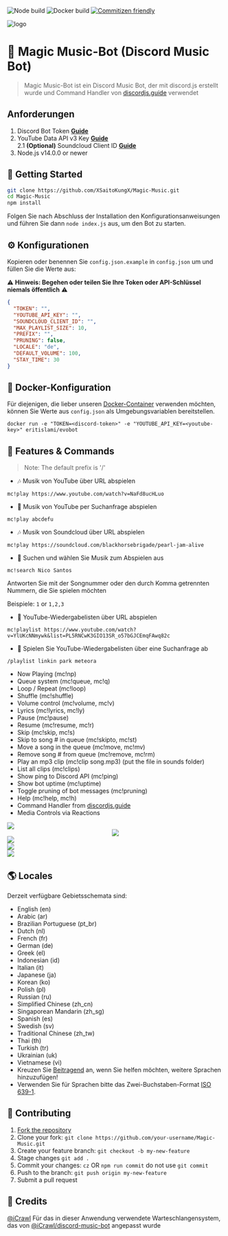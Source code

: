 ![Node build](https://github.com/eritislami/evobot/actions/workflows/node.yml/badge.svg)
![Docker build](https://github.com/eritislami/evobot/actions/workflows/docker.yml/badge.svg)
[![Commitizen friendly](https://img.shields.io/badge/commitizen-friendly-brightgreen.svg)](http://commitizen.github.io/cz-cli/)

![logo](https://cdn.dribbble.com/users/3859/screenshots/2103374/applemusicel.png)

# 🤖 Magic Music-Bot (Discord Music Bot)
> Magic Music-Bot ist ein Discord Music Bot, der mit discord.js erstellt wurde und Command Handler von [discordjs.guide](https://discordjs.guide) verwendet

## Anforderungen

1. Discord Bot Token **[Guide](https://discordjs.guide/preparations/setting-up-a-bot-application.html#creating-your-bot)**
2. YouTube Data API v3 Key **[Guide](https://developers.google.com/youtube/v3/getting-started)**  
2.1 **(Optional)** Soundcloud Client ID **[Guide](https://github.com/zackradisic/node-soundcloud-downloader#client-id)**
3. Node.js v14.0.0 or newer

## 🚀 Getting Started

```sh
git clone https://github.com/XSaitoKungX/Magic-Music.git
cd Magic-Music
npm install
```

Folgen Sie nach Abschluss der Installation den Konfigurationsanweisungen und führen Sie dann `node index.js` aus, um den Bot zu starten.

## ⚙️ Konfigurationen

Kopieren oder benennen Sie `config.json.example` in `config.json` um und füllen Sie die Werte aus:

⚠️ **Hinweis: Begehen oder teilen Sie Ihre Token oder API-Schlüssel niemals öffentlich** ⚠️

```json
{
  "TOKEN": "",
  "YOUTUBE_API_KEY": "",
  "SOUNDCLOUD_CLIENT_ID": "",
  "MAX_PLAYLIST_SIZE": 10,
  "PREFIX": "",
  "PRUNING": false,
  "LOCALE": "de",
  "DEFAULT_VOLUME": 100,
  "STAY_TIME": 30
}
```

## 🐬 Docker-Konfiguration

Für diejenigen, die lieber unseren [Docker-Container](https://hub.docker.com/repository/docker/eritislami/evobot) verwenden möchten, können Sie Werte aus `config.json` als Umgebungsvariablen bereitstellen.

```shell
docker run -e "TOKEN=<discord-token>" -e "YOUTUBE_API_KEY=<youtube-key>" eritislami/evobot
```

## 📝 Features & Commands

> Note: The default prefix is '/'

* 🎶 Musik von YouTube über URL abspielen

`mc!play https://www.youtube.com/watch?v=NaFd8ucHLuo`

* 🔎 Musik von YouTube per Suchanfrage abspielen

`mc!play abcdefu`

* 🎶 Musik von Soundcloud über URL abspielen

`mc!play https://soundcloud.com/blackhorsebrigade/pearl-jam-alive`

* 🔎 Suchen und wählen Sie Musik zum Abspielen aus

`mc!search Nico Santos`

Antworten Sie mit der Songnummer oder den durch Komma getrennten Nummern, die Sie spielen möchten

Beispiele: `1` or `1,2,3`

* 📃 YouTube-Wiedergabelisten über URL abspielen

`mc!playlist https://www.youtube.com/watch?v=YlUKcNNmywk&list=PL5RNCwK3GIO13SR_o57bGJCEmqFAwq82c`

* 🔎 Spielen Sie YouTube-Wiedergabelisten über eine Suchanfrage ab

`/playlist linkin park meteora`
* Now Playing (mc!np)
* Queue system (mc!queue, mc!q)
* Loop / Repeat (mc!loop)
* Shuffle (mc!shuffle)
* Volume control (mc!volume, mc!v)
* Lyrics (mc!lyrics, mc!ly)
* Pause (mc!pause)
* Resume (mc!resume, mc!r)
* Skip (mc!skip, mc!s)
* Skip to song # in queue (mc!skipto, mc!st)
* Move a song in the queue (mc!move, mc!mv)
* Remove song # from queue (mc!remove, mc!rm)
* Play an mp3 clip (mc!clip song.mp3) (put the file in sounds folder)
* List all clips (mc!clips)
* Show ping to Discord API (mc!ping)
* Show bot uptime (mc!uptime)
* Toggle pruning of bot messages (mc!pruning)
* Help (mc!help, mc!h)
* Command Handler from [discordjs.guide](https://discordjs.guide/)
* Media Controls via Reactions

<!-- ![reactions](https://i.imgur.com/9S7Omf9.png) -->
<div align="left"><img src="/Images/Search.png"></div><div align="center"><img src="/Images/play.png"></div><div align="left"><img src="/Images/lyrics.png"></div>

<div align="left"><img src="/Images/now playing.png"></div><div align="left"><img src="/Images/queue.png">

## 🌎 Locales

Derzeit verfügbare Gebietsschemata sind:
- English (en)
- Arabic (ar)
- Brazilian Portuguese (pt_br)
- Dutch (nl)
- French (fr)
- German (de)
- Greek (el)
- Indonesian (id)
- Italian (it)
- Japanese (ja)
- Korean (ko)
- Polish (pl)
- Russian (ru)
- Simplified Chinese (zh_cn)
- Singaporean Mandarin (zh_sg)
- Spanish (es)
- Swedish (sv)
- Traditional Chinese (zh_tw)
- Thai (th)
- Turkish (tr)
- Ukrainian (uk)
- Vietnamese (vi)
- Kreuzen Sie [Beitragend](#-Beitragend) an, wenn Sie helfen möchten, weitere Sprachen hinzuzufügen!
- Verwenden Sie für Sprachen bitte das Zwei-Buchstaben-Format [ISO 639-1](https://en.wikipedia.org/wiki/List_of_ISO_639-1_codes).

## 🤝 Contributing

1. [Fork the repository](https://github.com/XSaitoKungX/Magic-Music/fork)
2. Clone your fork: `git clone https://github.com/your-username/Magic-Music.git`
3. Create your feature branch: `git checkout -b my-new-feature`
4. Stage changes `git add .`
5. Commit your changes: `cz` OR `npm run commit` do not use `git commit`
6. Push to the branch: `git push origin my-new-feature`
7. Submit a pull request

## 📝 Credits

[@iCrawl](https://github.com/iCrawl) Für das in dieser Anwendung verwendete Warteschlangensystem, das von [@iCrawl/discord-music-bot](https://github.com/iCrawl/discord-music-bot) angepasst wurde
